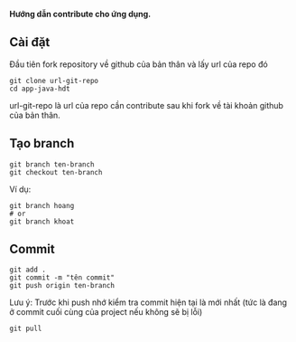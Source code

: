 **Hướng dẫn contribute cho ứng dụng.**

## Cài đặt
Đầu tiên fork repository về github của bản thân và lấy url của repo đó

    git clone url-git-repo
    cd app-java-hdt
url-git-repo là url của repo cần contribute sau khi fork về tài khoản github của bản thân.
## Tạo branch

    git branch ten-branch
    git checkout ten-branch
Ví dụ:

    git branch hoang
    # or 
    git branch khoat

## Commit
    git add .
    git commit -m "tên commit"
    git push origin ten-branch

Lưu ý: Trước khi push nhớ kiểm tra commit hiện tại là mới nhất (tức là đang ở commit cuối cùng của project nếu không sẽ bị lỗi)

    git pull
